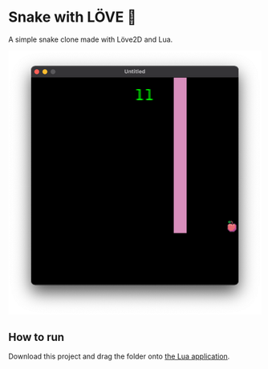 # Snake with LÖVE 🐍

A simple snake clone made with Löve2D and Lua.

![Game Preview](./game-preview.png)

## How to run

Download this project and drag the folder onto [the Lua application](https://love2d.org).
